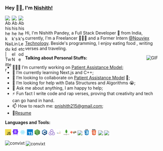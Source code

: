 ### Hey 👋🏽, I'm [Nishith!](https://nishithfolio.vercel.app/) 

<a href="https://twitter.com/Mr_convict_?t=6XU7KJ3HHxDy_XqixrNTWw&s=09">
  <img align="left" alt="Abhishek Naidu | Twitter" width="22px" src="https://cdn.jsdelivr.net/npm/simple-icons@v3/icons/twitter.svg" />
</a>
<a href=https://www.linkedin.com/in/nishith-pandey-635091228>
  <img align="left" alt="Abhishek's LinkdeIN" width="22px" src="https://cdn.jsdelivr.net/npm/simple-icons@v3/icons/linkedin.svg" />
</a>



<a href="https://leetcode.com/u/Nishith_0518_/">
  <img align="left" alt="Abhishek's Leetcode" width="22px" src="https://cdn.jsdelivr.net/npm/simple-icons@v3/icons/leetcode.svg" />
</a>


<br />
<br />

Hi, I'm Nishith Pandey, a Full Stack Developer 🚀 from India, currently, I'm a  Freelancer 👨🏽‍💻 and a Former  Intern [@Nouviex Technology](https://nouviex.com/). Beside's programming, I enjoy eating food , writing verses and traveling.

  <img align="right" alt="GIF" src="https://media.giphy.com/media/836HiJc7pgzy8iNXCn/giphy.gif" />
  
**Talking about Personal Stuffs:**

- 👨🏽‍💻 I’m currently working on [Patient Assistance Model](https://github.com/Convixt/Patient_Management_App);
- 🌱 I’m currently learning Next.js and C++; 
- 👯 I’m looking to collaborate on [Patient Assistance Model](https://github.com/Convixt/Patient_Management_App) 🤝;
- 🤔 I’m looking for help with Data Structures and Algorithms 😭;
- 💬 Ask me about anything, I am happy to help;
- ⚡️ Fun fact I write code and rap verses, proving that creativity and tech can go hand in hand.
- 📫 How to reach me: pnishith215@gmail.com;
- 📝[Resume](https://drive.google.com/file/d/1B7ML4XN7tl51fkSas38S8-sLocqOAcv0/view?usp=sharing)

**Languages and Tools:**  

<code><img height="20" src="https://raw.githubusercontent.com/github/explore/80688e429a7d4ef2fca1e82350fe8e3517d3494d/topics/javascript/javascript.png"></code>
<code><img height="20" src="https://raw.githubusercontent.com/devicons/devicon/master/icons/bootstrap/bootstrap-plain-wordmark.svg" ></code>
<code><img height="20" src="https://raw.githubusercontent.com/github/explore/80688e429a7d4ef2fca1e82350fe8e3517d3494d/topics/react/react.png"></code>
<code><img height="20" src="https://raw.githubusercontent.com/devicons/devicon/master/icons/typescript/typescript-original.svg" ></code>
<code><img height="20" src="https://raw.githubusercontent.com/github/explore/80688e429a7d4ef2fca1e82350fe8e3517d3494d/topics/nodejs/nodejs.png"></code>
<code><img height="20" src="https://raw.githubusercontent.com/github/explore/80688e429a7d4ef2fca1e82350fe8e3517d3494d/topics/cpp/cpp.png"></code>
<code><img height="20" src="https://raw.githubusercontent.com/devicons/devicon/master/icons/redux/redux-original.svg"></code>
<code><img height="20" src="https://raw.githubusercontent.com/github/explore/80688e429a7d4ef2fca1e82350fe8e3517d3494d/topics/mysql/mysql.png"></code>
<code><img height="20" src="https://raw.githubusercontent.com/devicons/devicon/master/icons/mongodb/mongodb-original-wordmark.svg"></code>
<code><img height="20" src="https://raw.githubusercontent.com/github/explore/80688e429a7d4ef2fca1e82350fe8e3517d3494d/topics/git/git.png"></code>
<code><img height="20" src="https://cdn.worldvectorlogo.com/logos/nextjs-2.svg"></code>
<code><img height="20" src="https://raw.githubusercontent.com/devicons/devicon/master/icons/css3/css3-original-wordmark.svg"></code>
<code><img height="20" src="https://raw.githubusercontent.com/devicons/devicon/master/icons/html5/html5-original-wordmark.svg"></code>
<code><img height="20" src="https://cdn.worldvectorlogo.com/logos/nextjs-2.svg"></code>
<code><img height="20" src="https://cdn.worldvectorlogo.com/logos/nextjs-2.svg"></code>



<p><img align="left" src="https://github-readme-stats.vercel.app/api/top-langs?username=convixt&show_icons=true&locale=en&layout=compact" alt="convixt" /></p>

<p>&nbsp;<img align="center" src="https://github-readme-stats.vercel.app/api?username=convixt&show_icons=true&locale=en" alt="convixt" /></p>







